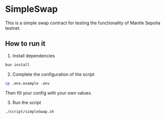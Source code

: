 # SimpleSwap

This is a simple swap contract for testing the functionality of Mantle Sepolia testnet.

## How to run it

1. Install dependencies

```bash
bun install
```

2. Complete the configuration of the script

```bash
cp .env.example .env
```

Then fill your config with your own values.

3. Run the script

```bash
./script/simpleSwap.sh
```
